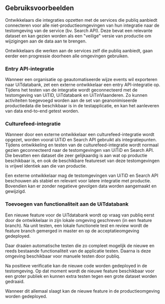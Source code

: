 ---
---

## Gebruiksvoorbeelden

Ontwikkelaars die integraties opzetten met de services die publiq
aanbiedt connecteren voor alle niet-productieomgevingen van hun integratie
naar de testomgeving van de service (bv. Search API). Deze bevat een relevante
dataset en kan gezien worden als een "veilige" versie van productie om wijzigingen aan de data aan
te brengen.

Ontwikkelaars die werken aan de services zelf die publiq aanbiedt, gaan eerder
een progressie doorheen alle omgevingen gebruiken.

### Entry API-integratie

Wanneer een organisatie op geautomatiseerde wijze events wil exporteren naar UiTdatabank,
zet een externe ontwikkelaar een entry API-integratie op. Tijdens het testen van de integratie wordt geconnecteerd met
de testomgeving van UiTID, UiTdatabank en UiTinVlaanderen. Zo kunnen activiteiten toegevoegd worden
aan de set van geanonimiseerde productiedata die beschikbaar is in de testapplicatie, en kan het aanleveren van data end-to-end getest worden.


### Culturefeed-integratie

Wanneer door een externe ontwikkelaar een culturefeed-integratie wordt opgezet,
worden vooral UiTiD en Search API gebruikt als integratiepunten. Tijdens
ontwikkeling en testen van de culturefeed-integratie wordt normaal gezien
geconnecteerd naar de testomgevingen van UiTiD en Search API. Die bevatten een
dataset die zeer gelijkaardig is aan wat op productie beschikbaar is, en ook de
beschikbare featureset van deze testomgevingen is vrijwel identiek aan die van
productie.

Een externe ontwikkelaar mag de testomgevingen van UiTiD en Search API
beschouwen als stabiel en relevant voor latere integratie met productie.
Bovendien kan er zonder negatieve gevolgen data worden aangemaakt en gewijzigd.

### Toevoegen van functionaliteit aan de UiTdatabank

Een nieuwe feature voor de UiTdatabank wordt op vraag van publiq eerst door de ontwikkelaar in zijn
lokale omgeving geschreven (in een feature branch). Na unit testen, een lokale
functionele test en review wordt de feature branch gemerged in master en op de
acceptatieomgeving gedeployed.

Daar draaien automatische testen die zo compleet mogelijk de nieuwe en reeds
bestaande functionaliteit van de applicatie testen.  Daarna is deze omgeving
beschikbaar voor manuele testen door publiq.

Na positieve verificatie kan de nieuwe code worden gedeployed in de testomgeving.
Op dat moment wordt de nieuwe feature beschikbaar voor een groter
publiek en kunnen extra testen tegen een grote dataset worden gedraaid.

Wanneer dit allemaal slaagt kan de nieuwe feature in de productieomgeving
worden gedeployed.
